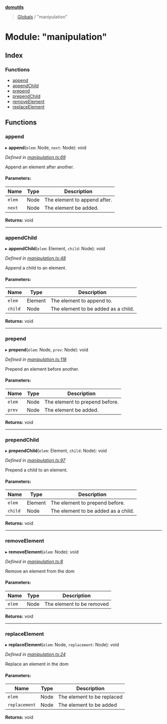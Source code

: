 **[domutils](../README.md)**

> [Globals](../README.md) / "manipulation"

# Module: "manipulation"

## Index

### Functions

-   [append](_manipulation_.md#append)
-   [appendChild](_manipulation_.md#appendchild)
-   [prepend](_manipulation_.md#prepend)
-   [prependChild](_manipulation_.md#prependchild)
-   [removeElement](_manipulation_.md#removeelement)
-   [replaceElement](_manipulation_.md#replaceelement)

## Functions

### append

▸ **append**(`elem`: Node, `next`: Node): void

_Defined in [manipulation.ts:69](https://github.com/fb55/domutils/blob/3813e44/src/manipulation.ts#L69)_

Append an element after another.

#### Parameters:

| Name   | Type | Description                  |
| ------ | ---- | ---------------------------- |
| `elem` | Node | The element to append after. |
| `next` | Node | The element be added.        |

**Returns:** void

---

### appendChild

▸ **appendChild**(`elem`: Element, `child`: Node): void

_Defined in [manipulation.ts:48](https://github.com/fb55/domutils/blob/3813e44/src/manipulation.ts#L48)_

Append a child to an element.

#### Parameters:

| Name    | Type    | Description                         |
| ------- | ------- | ----------------------------------- |
| `elem`  | Element | The element to append to.           |
| `child` | Node    | The element to be added as a child. |

**Returns:** void

---

### prepend

▸ **prepend**(`elem`: Node, `prev`: Node): void

_Defined in [manipulation.ts:118](https://github.com/fb55/domutils/blob/3813e44/src/manipulation.ts#L118)_

Prepend an element before another.

#### Parameters:

| Name   | Type | Description                    |
| ------ | ---- | ------------------------------ |
| `elem` | Node | The element to prepend before. |
| `prev` | Node | The element be added.          |

**Returns:** void

---

### prependChild

▸ **prependChild**(`elem`: Element, `child`: Node): void

_Defined in [manipulation.ts:97](https://github.com/fb55/domutils/blob/3813e44/src/manipulation.ts#L97)_

Prepend a child to an element.

#### Parameters:

| Name    | Type    | Description                         |
| ------- | ------- | ----------------------------------- |
| `elem`  | Element | The element to prepend before.      |
| `child` | Node    | The element to be added as a child. |

**Returns:** void

---

### removeElement

▸ **removeElement**(`elem`: Node): void

_Defined in [manipulation.ts:8](https://github.com/fb55/domutils/blob/3813e44/src/manipulation.ts#L8)_

Remove an element from the dom

#### Parameters:

| Name   | Type | Description               |
| ------ | ---- | ------------------------- |
| `elem` | Node | The element to be removed |

**Returns:** void

---

### replaceElement

▸ **replaceElement**(`elem`: Node, `replacement`: Node): void

_Defined in [manipulation.ts:24](https://github.com/fb55/domutils/blob/3813e44/src/manipulation.ts#L24)_

Replace an element in the dom

#### Parameters:

| Name          | Type | Description                |
| ------------- | ---- | -------------------------- |
| `elem`        | Node | The element to be replaced |
| `replacement` | Node | The element to be added    |

**Returns:** void
